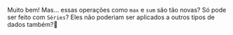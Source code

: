 Muito bem! Mas... essas operações como `max` e `sum` são tão novas? Só pode ser feito com `Séries`? Eles não poderiam ser aplicados a outros tipos de dados também?🤔
